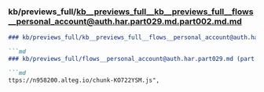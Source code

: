 ### kb/previews_full/kb__previews_full__kb__previews_full__flows__personal_account@auth.har.part029.md.part002.md.md

```md
### kb/previews_full/kb__previews_full__flows__personal_account@auth.har.part029.md.part002.md

```md
### kb/previews_full/flows__personal_account@auth.har.part029.md (part 002)

```md
ttps://n958200.alteg.io/chunk-KO722YSM.js",
           
```

```

```

```
